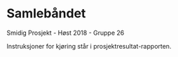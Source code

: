# Samlebåndet
Smidig Prosjekt - Høst 2018 - Gruppe 26

Instruksjoner for kjøring står i prosjektresultat-rapporten.
